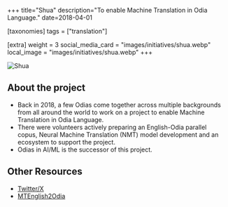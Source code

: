 +++
title="Shua"
description="To enable Machine Translation in Odia Language."
date=2018-04-01

[taxonomies]
tags = ["translation"]

[extra]
weight = 3
social_media_card = "images/initiatives/shua.webp"
local_image = "images/initiatives/shua.webp"
+++

![Shua](/images/initiatives/shua.webp)

## About the project

- Back in 2018, a few Odias come together across multiple backgrounds from all around the world to work on a project to enable Machine Translation in Odia Language.
- There were volunteers actively preparing an English-Odia parallel copus, Neural Machine Translation (NMT) model development and an ecosystem to support the project.
- Odias in AI/ML is the successor of this project.

## Other Resources
- [Twitter/X](https://x.com/mte2o)
- [MTEnglish2Odia](https://github.com/soumendrak/MTEnglish2Odia)